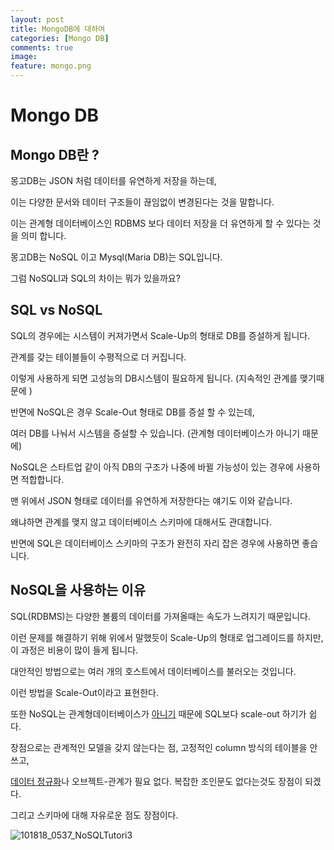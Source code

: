 ```yaml
---
layout: post
title: MongoDB에 대하여
categories: [Mongo DB]
comments: true
image:
feature: mongo.png
---
```

# Mongo DB

## Mongo DB란 ?

몽고DB는 JSON 처럼 데이터를 유연하게 저장을 하는데,

이는 다양한 문서와 데이터 구조들이 끊임없이 변경된다는 것을 말합니다. 

이는 관계형 데이터베이스인 RDBMS 보다 데이터 저장을 더 유연하게 할 수 있다는 것을 의미 합니다.

몽고DB는 NoSQL 이고 Mysql(Maria DB)는 SQL입니다.

그럼 NoSQLl과 SQL의 차이는 뭐가 있을까요? 

## SQL vs NoSQL

SQL의 경우에는 시스템이 커져가면서 Scale-Up의 형태로 DB를 증설하게 됩니다.

관계를 갖는 테이블들이 수평적으로 더 커집니다.

이렇게 사용하게 되면 고성능의 DB시스템이 필요하게 됩니다. (지속적인 관계를 맺기때문에 )

반면에 NoSQL은 경우 Scale-Out 형태로 DB를 증설 할 수 있는데,

여러 DB를 나눠서 시스템을 증설할 수 있습니다.
(관계형 데이터베이스가 아니기 때문에)

NoSQL은 스타트업 같이 아직 DB의 구조가 나중에 바뀔 가능성이 있는 경우에 사용하면 적합합니다.

맨 위에서 JSON 형태로 데이터를 유연하게 저장한다는 얘기도 이와 같습니다.

왜냐하면 관계를 맺지 않고 데이터베이스 스키마에 대해서도 관대합니다.

반면에 SQL은 데이터베이스 스키마의 구조가 완전히 자리 잡은 경우에 사용하면 좋습니다.

## NoSQL을 사용하는 이유

SQL(RDBMS)는 다양한 볼륨의 데이터를 가져올때는 속도가 느려지기 때문입니다.

이런 문제를 해결하기 위해 위에서 말했듯이 Scale-Up의 형태로 업그레이드를 하지만, 이 과정은 비용이 많이 들게 됩니다.

대안적인 방법으로는 여러 개의 호스트에서 데이터베이스를 불러오는 것입니다.

이런 방법을 Scale-Out이라고 표현한다.

또한 NoSQL는 관계형데이터베이스가 <u>아니기</u> 때문에 SQL보다 scale-out 하기가 쉽다. 

장점으로는 관계적인 모델을 갖지 않는다는 점, 고정적인 column 방식의 테이블을 안쓰고,

<u>데이터 정규화</u>나 오브젝트-관계가 필요 없다. 복잡한 조인문도 없다는것도 장점이 되겠다. 

그리고 스키마에 대해 자유로운 점도 장점이다.

![101818_0537_NoSQLTutori3](https://www.guru99.com/images/1/101818_0537_NoSQLTutori3.png)



